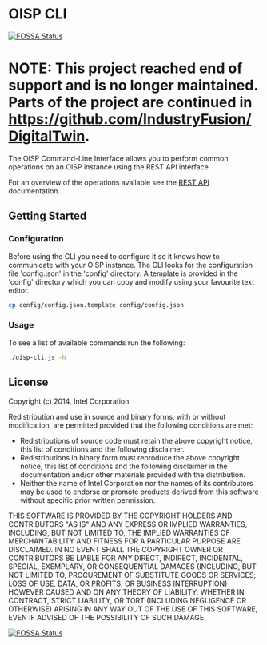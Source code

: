 # OISP CLI
[![FOSSA Status](https://app.fossa.com/api/projects/git%2Bgithub.com%2FOpen-IoT-Service-Platform%2Foisp-cli.svg?type=shield)](https://app.fossa.com/projects/git%2Bgithub.com%2FOpen-IoT-Service-Platform%2Foisp-cli?ref=badge_shield)
# NOTE: This project reached end of support and is no longer maintained. Parts of the project are continued in https://github.com/IndustryFusion/DigitalTwin.

The OISP Command-Line Interface allows you to perform common operations on an OISP instance using the REST API interface.

For an overview of the operations available see the [REST API](https://github.com/Open-IoT-Service-Platform/platform-launcher/wiki/REST-API) documentation.

## Getting Started

### Configuration
Before using the CLI you need to configure it so it knows how to communicate with your OISP instance. The CLI looks for the configuration file 'config.json' in the 'config' directory. A template is provided in the 'config' directory which you can copy and modify using your favourite text editor.
``` bash
cp config/config.json.template config/config.json
```

### Usage
To see a list of available commands run the following:
``` bash
./oisp-cli.js -h
```

## License

Copyright (c) 2014, Intel Corporation

Redistribution and use in source and binary forms, with or without modification,
are permitted provided that the following conditions are met:

* Redistributions of source code must retain the above copyright notice,
  this list of conditions and the following disclaimer.
* Redistributions in binary form must reproduce the above copyright notice,
  this list of conditions and the following disclaimer in the documentation
  and/or other materials provided with the distribution.
* Neither the name of Intel Corporation nor the names of its contributors
  may be used to endorse or promote products derived from this software
  without specific prior written permission.

THIS SOFTWARE IS PROVIDED BY THE COPYRIGHT HOLDERS AND CONTRIBUTORS "AS IS" AND
ANY EXPRESS OR IMPLIED WARRANTIES, INCLUDING, BUT NOT LIMITED TO, THE IMPLIED
WARRANTIES OF MERCHANTABILITY AND FITNESS FOR A PARTICULAR PURPOSE ARE
DISCLAIMED. IN NO EVENT SHALL THE COPYRIGHT OWNER OR CONTRIBUTORS BE LIABLE FOR
ANY DIRECT, INDIRECT, INCIDENTAL, SPECIAL, EXEMPLARY, OR CONSEQUENTIAL DAMAGES
(INCLUDING, BUT NOT LIMITED TO, PROCUREMENT OF SUBSTITUTE GOODS OR SERVICES;
LOSS OF USE, DATA, OR PROFITS; OR BUSINESS INTERRUPTION) HOWEVER CAUSED AND ON
ANY THEORY OF LIABILITY, WHETHER IN CONTRACT, STRICT LIABILITY, OR TORT
(INCLUDING NEGLIGENCE OR OTHERWISE) ARISING IN ANY WAY OUT OF THE USE OF THIS
SOFTWARE, EVEN IF ADVISED OF THE POSSIBILITY OF SUCH DAMAGE.


[![FOSSA Status](https://app.fossa.com/api/projects/git%2Bgithub.com%2FOpen-IoT-Service-Platform%2Foisp-cli.svg?type=large)](https://app.fossa.com/projects/git%2Bgithub.com%2FOpen-IoT-Service-Platform%2Foisp-cli?ref=badge_large)
